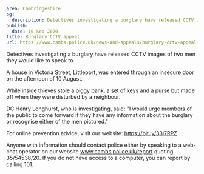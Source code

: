 ```yaml
area: Cambridgeshire
og:
  description: Detectives investigating a burglary have released CCTV images of two men they would like to speak to.
publish:
  date: 10 Sep 2020
title: Burglary CCTV appeal
url: https://www.cambs.police.uk/news-and-appeals/burglary-cctv-appeal-3-Victoria-Street
```

Detectives investigating a burglary have released CCTV images of two men they would like to speak to.

A house in Victoria Street, Littleport, was entered through an insecure door on the afternoon of 10 August.

While inside thieves stole a piggy bank, a set of keys and a purse but made off when they were disturbed by a neighbour.

DC Henry Longhurst, who is investigating, said: "I would urge members of the public to come forward if they have any information about the burglary or recognise either of the men pictured."

For online prevention advice, visit our website: https://bit.ly/33i7RPZ

Anyone with information should contact police either by speaking to a web-chat operator on our website www.cambs.police.uk/report quoting 35/54538/20. If you do not have access to a computer, you can report by calling 101.
